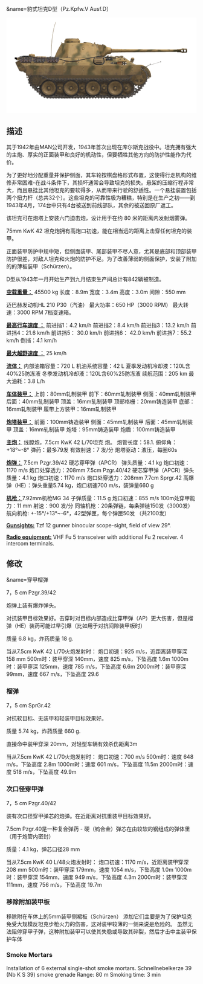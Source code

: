 &name=豹式坦克D型（Pz.Kpfw.V Ausf.D）

![_pzv-d](../images/_pzv-d.png)

## 描述

其于1942年由MAN公司开发，1943年首次出现在库尔斯克战役中。坦克拥有强大的主炮、厚实的正面装甲和良好的机动性，但要牺牲其他方向的防护性能作为代价。

为了更好地分配重量并保护侧面，其车轮按棋盘格形式布置，这使得行走机构的维修非常困难-在战斗条件下，其损坏通常会导致坦克的损失。悬架的压缩行程非常大，而且悬挂比其他坦克的要软得多，从而带来行驶的舒适性。一个悬挂装置包括两个扭力杆（总共32个）。这些坦克的可靠性极为糟糕，特别是在生产之初——到1943年4月，174台中只有4台被送到前线部队，其余的被送回原厂返工。

该坦克可在炮塔上安装六门迫击炮，设计用于在约 80 米的距离内发射烟雾弹。

75mm KwK 42 坦克炮拥有高炮口初速，能在相当远的距离上击穿任何坦克的装甲。

正面装甲防护中规中矩，但侧面装甲、尾部装甲不尽人意，尤其是底部和顶部装甲防护很差，对敌人坦克和火炮的防护不足。为了改善薄弱的侧面保护，安装了附加的的薄板装甲（Schürzen）。

D型从1943年一月开始生产到九月结束生产间总计有842辆被制造。

<b><u>空载重量：</u></b> 45500 kg
长度：8.9m
宽度：3.4m
高度：3.0m
间隙：550 mm

迈巴赫发动机HL 210 P30（汽油）
最大功率：650 HP（3000 RPM）
最大转速：3000 RPM
7档变速箱。

<b><u>最高行车速度 ：</u></b>
前进挡1：4.2 km/h
前进挡2：8.4 km/h
前进挡3：13.2 km/h
前进挡4：21.6 km/h
前进挡5： 30.0 km/h
前进挡6： 42.0 km/h
前进挡7：55.2 km/h
倒挡：4.1 km/h

<b><u>最大越野速度 ：</u></b> 25 km/h

<b><u>流体：</u></b>
内部油箱容量：720 L
机油系统容量：42 L
夏季发动机冷却液：120L含40%25防冻液
冬季发动机冷却液：120L含60%25防冻液
续航范围：205 km
最大油耗：3.8 L/h

<b><u>车体装甲：</u></b>
上前：80mm轧制装甲
前下：60mm轧制装甲
侧面：40mm轧制装甲
后面：40mm轧制装甲
顶盖：16mm轧制装甲
顶部格栅：20mm铸造装甲
底部：16mm轧制装甲
履带上方装甲：16mm轧制装甲

<b><u>炮塔装甲：</u></b>
前面：100mm铸造装甲
侧面：45mm轧制装甲
后面：45mm轧制装甲
顶盖：16mm轧制装甲
炮塔：95mm铸造装甲
炮盾：100mm铸造装甲

<b><u>主炮：</u></b> 线膛炮，7.5cm KwK 42 L/70坦克 炮。
炮管长度：58.1.
俯仰角：+18°~-8°
弹药：最多79发
有效射速：7 发/分
炮塔驱动：液压，每圈60s

<b><u>炮弹：</u></b>
7.5cm Pzgr.39/42 硬芯穿甲弹（APCR） 弹头质量：4.1 kg 炮口初速：1170 m/s 炮口处穿透力：208mm
7.5cm Pzgr.40/42 硬芯穿甲弹（APCR）弹头质量：4.1 kg 炮口初速：1170 m/s 炮口处穿透力：208mm
7.7cm Sprgr.42 高爆弹（HE）：弹头重量5.74 kg，炮口初速700 m/s，装弹量660 g

<b><u>机枪：</u></b>7.92mm机枪MG 34
子弹质量：11.5 g
炮口初速：855 m/s
100m处穿甲能力：11 mm
射速：900 发/分
同轴机枪：20条弹链，每条弹链150发（3000发）
航向机枪: +-15°/+13°~-6°，42型弹匣，每个弹匣50发 （共2100发）

<b><u>Gunsights:</u></b>
Tzf 12 gunner binocular scope-sight, field of view 29°.

<b><u>Radio equipment:</u></b>
VHF Fu 5 transceiver with additional Fu 2 receiver.
4 intercom terminals.


## 修改
&name=穿甲榴弹

7，5 cm Pzgr.39/42

炮弹上装有爆炸弹头。

对抗装甲目标效果好。击穿时对目标内部造成比穿甲弹（AP）更大伤害，但是榴弹（HE）装药可能过早引爆（比如用于对抗间隙装甲板时）

质量 6.8 kg，炸药质量 18 g.

当从7.5cm KwK 42 L/70火炮发射时：
炮口初速：925 m/s，近距离装甲穿深 158 mm
500m时：装甲穿深 140mm，速度 825 m/s，下坠高度 1.6m
1000m时：装甲穿深 125mm，速度 785 m/s，下坠高度 6.6m
2000m时：装甲穿深 99mm，速度 667 m/s，下坠高度 29.6
### 榴弹

7，5 cm SprGr.42

对抗软目标、无装甲和轻装甲目标效果好。

质量 5.74 kg，炸药质量 660 g.

直接命中装甲穿深 20mm，对轻型车辆有效杀伤距离3m

当从7.5cm KwK 42 L/70火炮发射时：
炮口初速：700 m/s
500m时：速度 648 m/s，下坠高度 2.8m
1000m时：速度 601 m/s，下坠高度 11.5m
2000m时：速度 518 m/s，下坠高度 49.9m
### 次口径穿甲弹

7，5 cm Pzgr.40/42

装有次口径穿甲弹芯的炮弹。在近距离对抗重装甲目标效果好。

7.5cm Pzgr.40是一种复合弹药 - 硬（钨合金）弹芯在由较软的钢组成的弹体里（用于炮管内密封）

质量：4.1 kg，弹芯口径28 mm

当从7.5cm KwK 40 L/48火炮发射时：
炮口初速：1170 m/s，近距离装甲穿深 208 mm
500m时：装甲穿深 179mm，速度 1054 m/s，下坠高度 1.0m
1000m时：装甲穿深 154mm，速度 949 m/s，下坠高度 4.3m
2000m时：装甲穿深 111mm，速度 756 m/s，下坠高度 19.7m
### 移除附加装甲板

移除附在车体上的5mm装甲侧裙板（Schürzen）
添加它们主要是为了保护坦克免受大规模反坦克步枪火力的伤害，这对装甲较薄的一侧来说是危险的。
虽然无法阻停穿甲子弹，这种附加装甲可以使其失稳或导致其碎裂，然后才击中主装甲保护车体
### Smoke Mortars

Installation of 6 external single-shot smoke mortars.
Schnellnebelkerze 39 (Nb K S 39) smoke grenade
Range: 80 m
Smoking time: 3 min